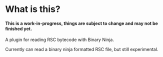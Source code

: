 # What is this?

#### This is a work-in-progress, things are subject to change and may not be finished yet.

A plugin for reading RSC bytecode with Binary Ninja.

Currently can read a binary ninja formatted RSC file, but still experimental.
